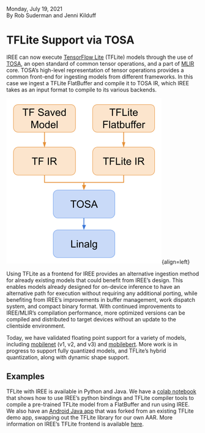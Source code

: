 Monday, July 19, 2021<br>
By Rob Suderman and Jenni Kilduff

# TFLite Support via TOSA

IREE can now execute [TensorFlow Lite](https://www.tensorflow.org/lite)
(TFLite) models through the use of
[TOSA](https://developer.mlplatform.org/w/tosa/), an open standard of common
tensor operations, and a part of [MLIR](https://mlir.llvm.org/) core. TOSA’s
high-level representation of tensor operations provides a common front-end for
ingesting models from different frameworks. In this case we ingest a TFLite
FlatBuffer and compile it to TOSA IR, which IREE takes as an input format to
compile to its various backends.

![Compilation diagram](./2021-07-19-tflite-tosa-compilation-diagram.png){align=left}

Using TFLite as a frontend for IREE provides an alternative ingestion method for
already existing models that could benefit from IREE’s design. This enables
models already designed for on-device inference to have an alternative path for
execution without requiring any additional porting, while benefiting from
IREE’s improvements in buffer management, work dispatch system, and compact
binary format. With continued improvements to IREE/MLIR’s compilation
performance, more optimized versions can be compiled and distributed to target
devices without an update to the clientside environment.

Today, we have validated floating point support for a variety of models,
including
[mobilenet](https://tfhub.dev/s?deployment-format=lite&network-architecture=mobilenet,mobilenet-v2,mobilenet-v3,mobilenet-v1&q=mobilenet)
(v1, v2, and v3) and
[mobilebert](https://tfhub.dev/tensorflow/lite-model/mobilebert/1/default/1).
More work is in progress to support fully quantized models, and TFLite’s hybrid
quantization, along with dynamic shape support.

## Examples

TFLite with IREE is available in Python and Java.  We have a
[colab notebook](https://colab.research.google.com/github/openxla/iree/blob/main/samples/colab/tflite_text_classification.ipynb)
that shows how to use IREE’s python bindings and TFLite compiler tools to
compile a pre-trained TFLite model from a FlatBuffer and run using IREE.  We
also have an
[Android Java app](https://github.com/not-jenni/iree-android-tflite-demo) that
was forked from an existing TFLite demo app, swapping out the TFLite library
for our own AAR.  More information on IREE’s TFLite frontend is available
[here](../../guides/ml-frameworks/tflite.md).
